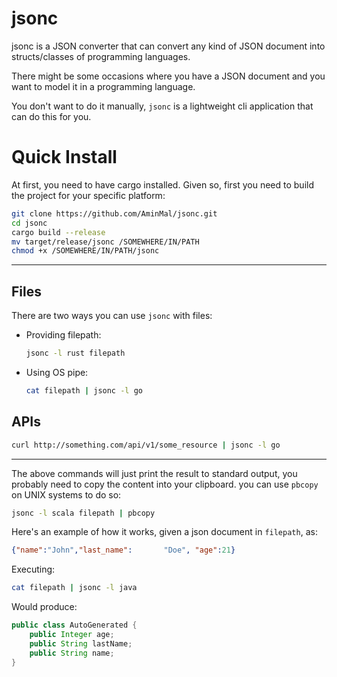 # jsonc #
jsonc is a JSON converter that can convert any kind of JSON document into structs/classes of programming languages.

There might be some occasions where you have a JSON document and you want to model it in a programming language.

You don't want to do it manually, `jsonc` is a lightweight cli application that can do this for you.

# Quick Install #
At first, you need to have cargo installed. Given so, first you need to build the project for your specific platform:
```sh 
git clone https://github.com/AminMal/jsonc.git
cd jsonc
cargo build --release
mv target/release/jsonc /SOMEWHERE/IN/PATH
chmod +x /SOMEWHERE/IN/PATH/jsonc
```

-----
## Files ##
There are two ways you can use `jsonc` with files:

* Providing filepath:
    ```sh
    jsonc -l rust filepath
    ```
* Using OS pipe:
    ```sh
    cat filepath | jsonc -l go
    ```

## APIs ##
```sh
curl http://something.com/api/v1/some_resource | jsonc -l go
```

-----
The above commands will just print the result to standard output, you probably need to copy the content into your clipboard.
you can use `pbcopy` on UNIX systems to do so:
```sh 
jsonc -l scala filepath | pbcopy
```

Here's an example of how it works, given a json document in `filepath`, as:
```json
{"name":"John","last_name":       "Doe", "age":21}
```
Executing:
```sh 
cat filepath | jsonc -l java
```
Would produce:
```java
public class AutoGenerated {
	public Integer age;
	public String lastName;
	public String name;
}
```

